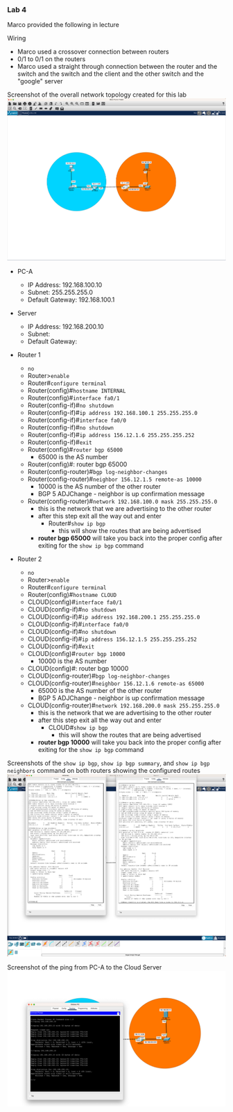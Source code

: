 ### Lab 4

Marco provided the following in lecture

Wiring
- Marco used a crossover connection between routers
 - 0/1 to 0/1 on the routers
- Marco used a straight through connection between the router and the switch and the switch and the client and the other switch and the "google" server

Screenshot of the overall network topology created for this lab
![Network Topology](media/lab4-2.png)

- PC-A
  - IP Address: 192.168.100.10
  - Subnet: 255.255.255.0
  - Default Gateway: 192.168.100.1
- Server
  - IP Address: 192.168.200.10
  - Subnet:
  - Default Gateway:  
- Router 1
  - `no`
  - Router>`enable`
  - Router#`configure terminal`
  - Router(config)#`hostname INTERNAL`
  - Router(config)#`interface fa0/1`
  - Router(config-if)#`no shutdown`
  - Router(config-if)#`ip address 192.168.100.1 255.255.255.0`
  - Router(config-if)#`interface fa0/0`
  - Router(config-if)#`no shutdown`
  - Router(config-if)#`ip address 156.12.1.6 255.255.255.252`
  - Router(config-if)#`exit`
  - Router(config)#`router bgp 65000`
    - 65000 is the AS number
  - Router(config)#: router bgp 65000  
  - Router(config-router)#`bgp log-neighbor-changes`
  - Router(config-router)#`neighbor 156.12.1.5 remote-as 10000`
    - 10000 is the AS number of the other router
    - BGP 5 ADJChange - neighbor is up confirmation message
  - Router(config-router)#`network 192.168.100.0 mask 255.255.255.0`
    - this is the network that we are advertising to the other router
    - after this step exit all the way out and enter
      - Router#`show ip bgp`
        - this will show the routes that are being advertised
    - **router bgp 65000** will take you back into the proper config after exiting for the `show ip bgp` command

- Router 2
  - `no`
  - Router>`enable`
  - Router#`configure terminal`
  - Router(config)#`hostname CLOUD`
  - CLOUD(config)#`interface fa0/1`
  - CLOUD(config-if)#`no shutdown`
  - CLOUD(config-if)#`ip address 192.168.200.1 255.255.255.0`
  - CLOUD(config-if)#`interface fa0/0`
  - CLOUD(config-if)#`no shutdown`
  - CLOUD(config-if)#`ip address 156.12.1.5 255.255.255.252`
  - CLOUD(config-if)#`exit`
  - CLOUD(config)#`router bgp 10000`
    - 10000 is the AS number
  - CLOUD(config)#: router bgp 10000
  - CLOUD(config-router)#`bgp log-neighbor-changes`
  - CLOUD(config-router)#`neighbor 156.12.1.6 remote-as 65000`
    - 65000 is the AS number of the other router
    - BGP 5 ADJChange - neighbor is up confirmation message
  - CLOUD(config-router)#`network 192.168.200.0 mask 255.255.255.0`
    - this is the network that we are advertising to the other router
    - after this step exit all the way out and enter
      - CLOUD#`show ip bgp`
        - this will show the routes that are being advertised
    - **router bgp 10000** will take you back into the proper config after exiting for the `show ip bgp` command

Screenshots of the `show ip bgp`, `show ip bgp summary`, and `show ip bgp neighbors` command on both routers showing the configured routes
![show ip bgp](media/lab4-1.png)

Screenshot of the ping from PC-A to the Cloud Server
![ping](media/lab4-3.png)